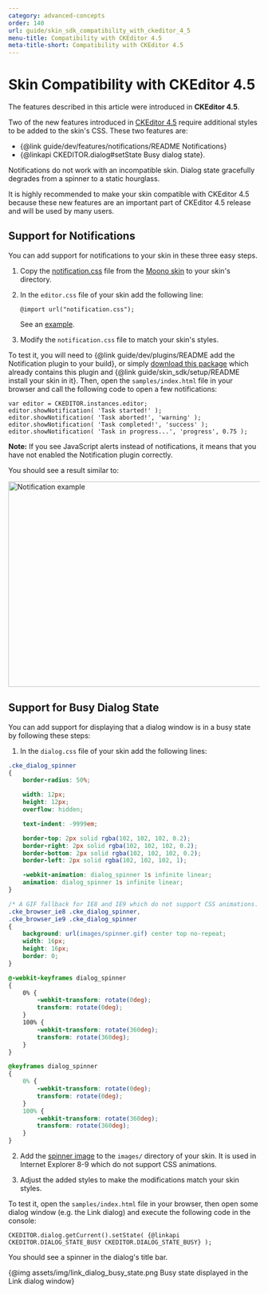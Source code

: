 ```yaml
---
category: advanced-concepts
order: 140
url: guide/skin_sdk_compatibility_with_ckeditor_4_5
menu-title: Compatibility with CKEditor 4.5
meta-title-short: Compatibility with CKEditor 4.5
---
```

# Skin Compatibility with CKEditor 4.5

<info-box info=""> The features described in this article were introduced in <strong>CKEditor 4.5</strong>.
</info-box>

Two of the new features introduced in [CKEditor 4.5](https://ckeditor.com/blog/CKEditor-4.4-Released) require additional styles to be added to the skin's CSS. These two features are:

* {@link guide/dev/features/notifications/README Notifications}
* {@linkapi CKEDITOR.dialog#setState Busy dialog state}.

Notifications do not work with an incompatible skin. Dialog state gracefully degrades from a spinner to a static hourglass.

It is highly recommended to make your skin compatible with CKEditor 4.5 because these new features are an important part of CKEditor 4.5 release and will be used by many users.

## Support for Notifications

You can add support for notifications to your skin in these three easy steps.

1. Copy the [notification.css](https://github.com/ckeditor/ckeditor-dev/blob/master/skins/moono/notification.css) file from the [Moono skin](https://ckeditor.com/cke4/addon/moono) to your skin's directory.

2. In the `editor.css` file of your skin add the following line:

	```
	@import url("notification.css");
	```

	See an [example](https://github.com/ckeditor/ckeditor-dev/blob/a513a923aeab1b388efbec2022af1f6d8403376a/skins/moono/editor.css#L47).

3. Modify the `notification.css` file to match your skin's styles.

To test it, you will need to {@link guide/dev/plugins/README add the Notification plugin to your build}, or simply [download this package](https://ckeditor.com/cke4/builder/download/ee8ec0f757d5c15bbbb154f30151ea7c) which already contains this plugin and {@link guide/skin_sdk/setup/README install your skin in it}. Then, open the `samples/index.html` file in your browser and call the following code to open a few notifications:

	var editor = CKEDITOR.instances.editor;
	editor.showNotification( 'Task started!' );
	editor.showNotification( 'Task aborted!', 'warning' );
	editor.showNotification( 'Task completed!', 'success' );
	editor.showNotification( 'Task in progress...', 'progress', 0.75 );

**Note:** If you see JavaScript alerts instead of notifications, it means that you have not enabled the Notification plugin correctly.

You should see a result similar to:

<img src="%BASE_PATH%/assets/img/notifications.png" alt="Notification example" width="1077" height="412">

## Support for Busy Dialog State

You can add support for displaying that a dialog window is in a busy state by following these steps:

1. In the `dialog.css` file of your skin add the following lines:

``` css
.cke_dialog_spinner
{
    border-radius: 50%;

    width: 12px;
    height: 12px;
    overflow: hidden;

    text-indent: -9999em;

    border-top: 2px solid rgba(102, 102, 102, 0.2);
    border-right: 2px solid rgba(102, 102, 102, 0.2);
    border-bottom: 2px solid rgba(102, 102, 102, 0.2);
    border-left: 2px solid rgba(102, 102, 102, 1);

    -webkit-animation: dialog_spinner 1s infinite linear;
    animation: dialog_spinner 1s infinite linear;
}

/* A GIF fallback for IE8 and IE9 which do not support CSS animations. */
.cke_browser_ie8 .cke_dialog_spinner,
.cke_browser_ie9 .cke_dialog_spinner
{
    background: url(images/spinner.gif) center top no-repeat;
    width: 16px;
    height: 16px;
    border: 0;
}

@-webkit-keyframes dialog_spinner
{
    0% {
        -webkit-transform: rotate(0deg);
        transform: rotate(0deg);
    }
    100% {
        -webkit-transform: rotate(360deg);
        transform: rotate(360deg);
    }
}

@keyframes dialog_spinner
{
    0% {
        -webkit-transform: rotate(0deg);
        transform: rotate(0deg);
    }
    100% {
        -webkit-transform: rotate(360deg);
        transform: rotate(360deg);
    }
}
```

2. Add the [spinner image](https://github.com/ckeditor/ckeditor-dev/blob/a513a923aeab1b388efbec2022af1f6d8403376a/skins/moono/images/spinner.gif) to the `images/` directory of your skin. It is used in Internet Explorer 8-9 which do not support CSS animations.

3. Adjust the added styles to make the modifications match your skin styles.

To test it, open the `samples/index.html` file in your browser, then open some dialog window (e.g. the Link dialog) and execute the following code in the console:

	CKEDITOR.dialog.getCurrent().setState( {@linkapi CKEDITOR.DIALOG_STATE_BUSY CKEDITOR.DIALOG_STATE_BUSY} );

You should see a spinner in the dialog's title bar.

{@img assets/img/link_dialog_busy_state.png Busy state displayed in the Link dialog window}
